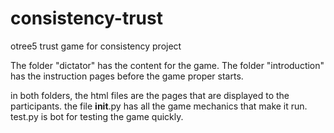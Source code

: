 # consistency-trust
otree5 trust game for consistency project

The folder "dictator" has the content for the game.
The folder "introduction" has the instruction pages before the game proper starts.

in both folders, the html files are the pages that are displayed to the participants.
the file __init__.py has all the game mechanics that make it run.
test.py is bot for testing the game quickly.